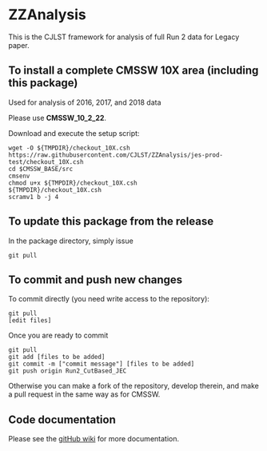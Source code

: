 ZZAnalysis
==========

This is the CJLST framework for analysis of full Run 2 data for Legacy paper.

To install a complete CMSSW 10X area (including this package)
------------------------------
Used for analysis of 2016, 2017, and 2018 data

Please use **CMSSW_10_2_22**. 

Download and execute the setup script:
```
wget -O ${TMPDIR}/checkout_10X.csh https://raw.githubusercontent.com/CJLST/ZZAnalysis/jes-prod-test/checkout_10X.csh
cd $CMSSW_BASE/src
cmsenv
chmod u+x ${TMPDIR}/checkout_10X.csh
${TMPDIR}/checkout_10X.csh
scramv1 b -j 4
```

To update this package from the release
------------------------------------------
In the package directory, simply issue
```
git pull
```

To commit and push new changes
------------------------------
To commit directly (you need write access to the repository):
```
git pull
[edit files]
```
Once you are ready to commit
```
git pull
git add [files to be added]
git commit -m ["commit message"] [files to be added]
git push origin Run2_CutBased_JEC
```

Otherwise you can make a fork of the repository, develop therein, and make a pull request in the same way as for CMSSW.

Code documentation
------------------
Please see the [gitHub wiki](https://github.com/CJLST/ZZAnalysis) for more documentation.
